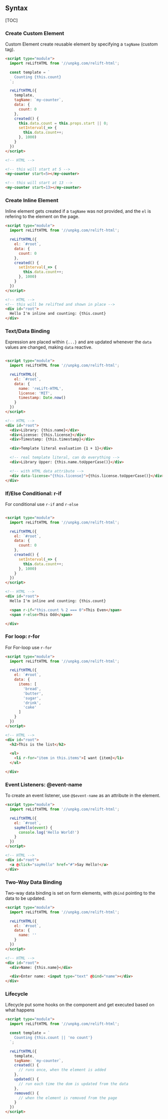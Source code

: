 
## Syntax

[TOC]

### Create Custom Element

Custom Element create reusable element by specifying a `tagName` (custom tag).


```html
<script type="module">
  import reLiftHTML from '//unpkg.com/relift-html';

  const template = `
    Counting {this.count}
  `;

  reLiftHTML({
    template,
    tagName: `my-counter`,
    data: {
      count: 0
    },
    created() {
      this.data.count = this.props.start || 0;
      setInterval(_=> {
        this.data.count++;
      }, 1000)
    }
  })
</script>

<!-- HTML -->

<!-- this will start at 5 -->
<my-counter start=5></my-counter>

<!-- this will start at 13 -->
<my-counter start=13></my-counter>

```


### Create Inline Element

Inline element gets created if a `tagName` was not provided, and the `el` is refering to the element on the page. 


```html
<script type="module">
  import reLiftHTML from '//unpkg.com/relift-html';

  reLiftHTML({
    el: `#root`,
    data: {
      count: 0
    },
    created() {
      setInterval(_=> {
        this.data.count++;
      }, 1000)
    }
  })
</script>

<!-- HTML -->
<!-- this will be relifted and shown in place -->
<div id="root">
  Hello I'm inline and counting: {this.count}
</div>

```

### Text/Data Binding

Expression are placed within `{...}` and are updated whenever the `data` values are changed, making `data` reactive.

```html

<script type="module">
  import reLiftHTML from '//unpkg.com/relift-html';

  reLiftHTML({
    el: `#root`,
    data: {
      name: 'reLift-HTML',
      license: 'MIT',
      timestamp: Date.now()
    }
  })
</script>

<!-- HTML -->
<div id="root">
  <div>Library: {this.name}</div>
  <div>License: {this.license}</div>
  <div>Timestamp: {this.timestamp}</div>

  <div>Template literal evaluation {1 + 1}</div>

  <!-- real template literal, can do everything -->
  <div>Library Upper: {this.name.toUpperCase()}</div>

  <!-- with HTML data attribute -->
  <div data-license="{this.license}">{this.license.toUpperCase()}</div>
</div>

```




### If/Else Conditional: r-if

For conditional use `r-if` and `r-else`

```html

<script type="module">
  import reLiftHTML from '//unpkg.com/relift-html';

  reLiftHTML({
    el: `#root`,
    data: {
      count: 0
    },
    created() {
      setInterval(_=> {
        this.data.count++;
      }, 1000)
    }
  })
</script>

<!-- HTML -->
<div id="root">
  Hello I'm inline and counting: {this.count}

  <span r-if="this.count % 2 === 0">This Even</span>
  <span r-else>This Odd</span>

</div>

```

### For loop: r-for

For For-loop use `r-for`

```html
<script type="module">
  import reLiftHTML from '//unpkg.com/relift-html';

  reLiftHTML({
    el: `#root`,
    data: {
      items: [
        'bread',
        'butter',
        'sugar',
        'drink',
        'cake'
      ]
    }
  })
</script>

<!-- HTML -->
<div id="root">
  <h2>This is the list</h2>

  <ul>
    <li r-for="item in this.items">I want {item}</li>
  </ul>

</div>

```


### Event Listeners: @event-name

To create an event listener, use `@$event-name` as an attribute in the element. 

```html
<script type="module">
  import reLiftHTML from '//unpkg.com/relift-html';

  reLiftHTML({
    el: `#root`,
    sayHello(event) {
      console.log('Hello World!')
    }
  })
</script>

<!-- HTML -->
<div id="root">
  <a @click="sayHello" href="#">Say Hello!</a>
</div>

```

### Two-Way Data Binding

Two-way data binding is set on form elements, with `@bind` pointing to the data to be updated. 

```html
<script type="module">
  import reLiftHTML from '//unpkg.com/relift-html';

  reLiftHTML({
    el: `#root`,
    data: {
      name: ''
    }
  })
</script>

<!-- HTML -->
<div id="root">
  <div>Name: {this.name}</div>

  <div>Enter name: <input type="text" @bind="name"></div>
</div>

```


### Lifecycle

Lifecycle put some hooks on the component and get executed based on what happens

```html
<script type="module">
  import reLiftHTML from '//unpkg.com/relift-html';

  const template = `
    Counting {this.count || 'no count'}
  `;

  reLiftHTML({
    template,
    tagName: `my-counter`,
    created() {
      // runs once, when the element is added
    },
    updated() {
      // run each time the dom is updated from the data
    },
    removed() {
      // when the element is removed from the page
    }
  })
</script>

```